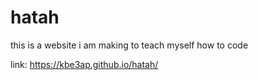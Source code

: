 # hatah
this is a website i am making to teach myself how to code

link:
https://kbe3ap.github.io/hatah/


